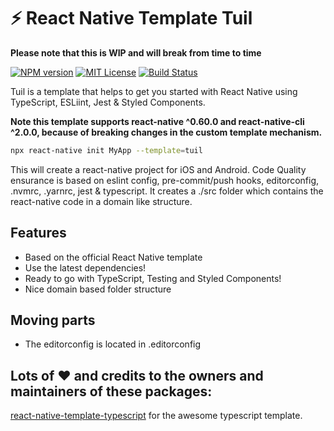 # :zap: React Native Template Tuil
**Please note that this is WIP and will break from time to time**

[![NPM version][npm-version-image]][npm-url] [![MIT License][license-image]][license] [![Build Status][travis-image]][travis-url]

Tuil is a template that helps to get you started with React Native using TypeScript, ESLiint, Jest & Styled Components.

**Note this template supports react-native ^0.60.0 and react-native-cli ^2.0.0, because of breaking changes in the custom template mechanism.**

```bash
npx react-native init MyApp --template=tuil
```

This will create a react-native project for iOS and Android. Code Quality ensurance is based on eslint config, pre-commit/push hooks, editorconfig, .nvmrc, .yarnrc, jest & typescript. It creates a ./src folder which contains the react-native code in a domain like structure.

## Features

* Based on the official React Native template
* Use the latest dependencies!
* Ready to go with TypeScript, Testing and Styled Components!
* Nice domain based folder structure

## Moving parts
- The editorconfig is located in .editorconfig


## Lots of ❤️ and credits to the owners and maintainers of these packages:

[react-native-template-typescript](https://github.com/react-native-community/react-native-template-typescript) for the awesome typescript template.

[license-image]: http://img.shields.io/badge/license-MIT-blue.svg
[license]: LICENSE

[travis-url]: http://travis-ci.org/patrickkempff/react-native-template-tuil
[travis-image]: https://travis-ci.org/patrickkempff/react-native-template-tuil.svg?branch=master

[npm-url]: https://npmjs.org/package/react-native-template-tuil
[npm-version-image]: https://badge.fury.io/js/react-native-template-tuil.svg
